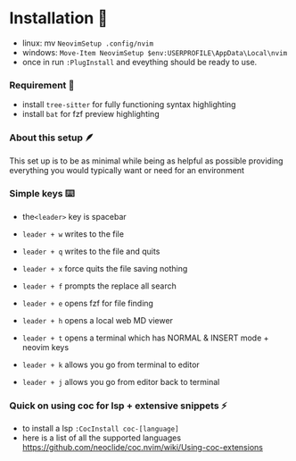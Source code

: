 # Installation 🚀

- linux: mv `NeovimSetup .config/nvim` 
- windows: `Move-Item NeovimSetup $env:USERPROFILE\AppData\Local\nvim` 
- once in run `:PlugInstall` and eveything should be ready to use.

### Requirement 🔧
- install `tree-sitter` for fully functioning syntax highlighting 
- install `bat` for fzf preview highlighting

### About this setup 🪶
This set up is to be as minimal while being as helpful as possible providing everything you would typically want or need for an environment

### Simple keys ⌨️
- the`<leader>` key is spacebar

- `leader + w` writes to the file
- `leader + q` writes to the file and quits
- `leader + x` force quits the file saving nothing
- `leader + f` prompts the replace all search
- `leader + e` opens fzf for file finding
- `leader + h` opens a local web MD viewer
- `leader + t` opens a terminal which has NORMAL & INSERT mode + neovim keys
- `leader + k` allows you go from terminal to editor  
- `leader + j` allows you go from editor back to terminal 

### Quick on using coc for lsp + extensive snippets ⚡
- to install a lsp `:CocInstall coc-[language]`
- here is a list of all the supported languages  https://github.com/neoclide/coc.nvim/wiki/Using-coc-extensions


